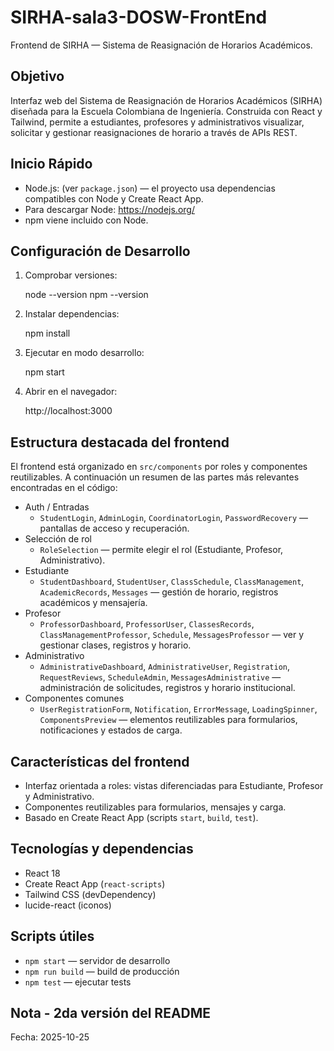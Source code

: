 # SIRHA-sala3-DOSW-FrontEnd
Frontend de SIRHA — Sistema de Reasignación de Horarios Académicos.

Objetivo
--------
Interfaz web del Sistema de Reasignación de Horarios Académicos (SIRHA) diseñada para la Escuela Colombiana de Ingeniería. Construida con React y Tailwind, permite a estudiantes, profesores y administrativos visualizar, solicitar y gestionar reasignaciones de horario a través de APIs REST.

Inicio Rápido
-----------
- Node.js: (ver `package.json`) — el proyecto usa dependencias compatibles con Node y Create React App.
- Para descargar Node: https://nodejs.org/
- npm viene incluido con Node.

Configuración de Desarrollo
-----------------
1. Comprobar versiones:

     node --version
     npm --version

2. Instalar dependencias:

     npm install

3. Ejecutar en modo desarrollo:

     npm start

4. Abrir en el navegador:

     http://localhost:3000

Estructura destacada del frontend
---------------------------------
El frontend está organizado en `src/components` por roles y componentes reutilizables. A continuación un resumen de las partes más relevantes encontradas en el código:

- Auth / Entradas
    - `StudentLogin`, `AdminLogin`, `CoordinatorLogin`, `PasswordRecovery` — pantallas de acceso y recuperación.
- Selección de rol
    - `RoleSelection` — permite elegir el rol (Estudiante, Profesor, Administrativo).
- Estudiante
    - `StudentDashboard`, `StudentUser`, `ClassSchedule`, `ClassManagement`, `AcademicRecords`, `Messages` — gestión de horario, registros académicos y mensajería.
- Profesor
    - `ProfessorDashboard`, `ProfessorUser`, `ClassesRecords`, `ClassManagementProfessor`, `Schedule`, `MessagesProfessor` — ver y gestionar clases, registros y horario.
- Administrativo
    - `AdministrativeDashboard`, `AdministrativeUser`, `Registration`, `RequestReviews`, `ScheduleAdmin`, `MessagesAdministrative` — administración de solicitudes, registros y horario institucional.
- Componentes comunes
    - `UserRegistrationForm`, `Notification`, `ErrorMessage`, `LoadingSpinner`, `ComponentsPreview` — elementos reutilizables para formularios, notificaciones y estados de carga.

Características del frontend
---------------------------
- Interfaz orientada a roles: vistas diferenciadas para Estudiante, Profesor y Administrativo.
- Componentes reutilizables para formularios, mensajes y carga.
- Basado en Create React App (scripts `start`, `build`, `test`).

Tecnologías y dependencias 
--------------------------------------------------
- React 18
- Create React App (`react-scripts`)
- Tailwind CSS (devDependency)
- lucide-react (iconos)

Scripts útiles
--------------
- `npm start` — servidor de desarrollo
- `npm run build` — build de producción
- `npm test` — ejecutar tests
 
Nota - 2da versión del README
-----------------------------

Fecha: 2025-10-25


